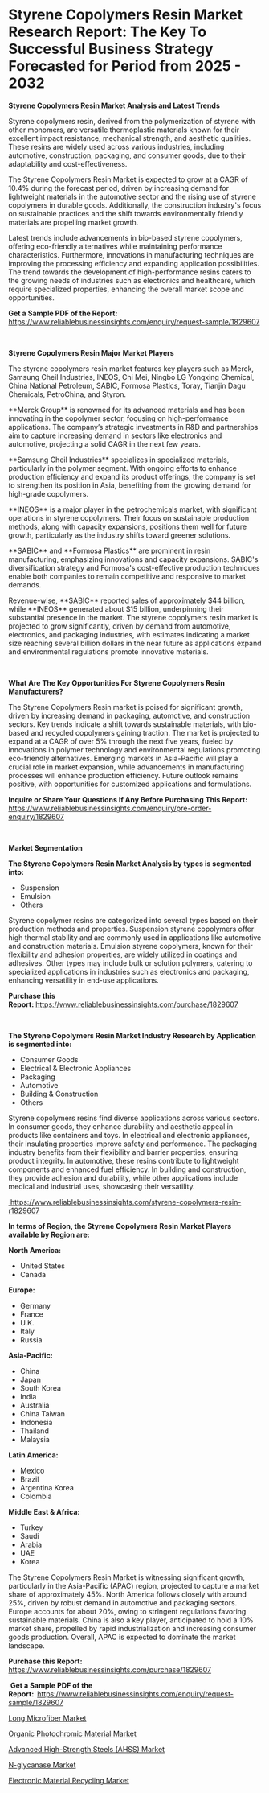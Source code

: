<p><h1>Styrene Copolymers Resin Market Research Report: The Key To Successful Business Strategy Forecasted for Period from 2025 - 2032</h1></p><p><strong>Styrene Copolymers Resin Market Analysis and Latest Trends</strong></p>
<p><p>Styrene copolymers resin, derived from the polymerization of styrene with other monomers, are versatile thermoplastic materials known for their excellent impact resistance, mechanical strength, and aesthetic qualities. These resins are widely used across various industries, including automotive, construction, packaging, and consumer goods, due to their adaptability and cost-effectiveness.</p><p>The Styrene Copolymers Resin Market is expected to grow at a CAGR of 10.4% during the forecast period, driven by increasing demand for lightweight materials in the automotive sector and the rising use of styrene copolymers in durable goods. Additionally, the construction industry's focus on sustainable practices and the shift towards environmentally friendly materials are propelling market growth.</p><p>Latest trends include advancements in bio-based styrene copolymers, offering eco-friendly alternatives while maintaining performance characteristics. Furthermore, innovations in manufacturing techniques are improving the processing efficiency and expanding application possibilities. The trend towards the development of high-performance resins caters to the growing needs of industries such as electronics and healthcare, which require specialized properties, enhancing the overall market scope and opportunities.</p></p>
<p><strong>Get a Sample PDF of the Report:&nbsp;</strong> <a href="https://www.reliablebusinessinsights.com/enquiry/request-sample/1829607?utm_campaign=63&utm_medium=2&utm_source=Github&utm_content=ia&utm_term=03042025&utm_id=styrene-copolymers-resin">https://www.reliablebusinessinsights.com/enquiry/request-sample/1829607</a></p>
<p>&nbsp;</p>
<p><strong>Styrene Copolymers Resin Major Market Players</strong></p>
<p><p>The styrene copolymers resin market features key players such as Merck, Samsung Cheil Industries, INEOS, Chi Mei, Ningbo LG Yongxing Chemical, China National Petroleum, SABIC, Formosa Plastics, Toray, Tianjin Dagu Chemicals, PetroChina, and Styron. </p><p>**Merck Group** is renowned for its advanced materials and has been innovating in the copolymer sector, focusing on high-performance applications. The company’s strategic investments in R&D and partnerships aim to capture increasing demand in sectors like electronics and automotive, projecting a solid CAGR in the next few years.</p><p>**Samsung Cheil Industries** specializes in specialized materials, particularly in the polymer segment. With ongoing efforts to enhance production efficiency and expand its product offerings, the company is set to strengthen its position in Asia, benefiting from the growing demand for high-grade copolymers.</p><p>**INEOS** is a major player in the petrochemicals market, with significant operations in styrene copolymers. Their focus on sustainable production methods, along with capacity expansions, positions them well for future growth, particularly as the industry shifts toward greener solutions.</p><p>**SABIC** and **Formosa Plastics** are prominent in resin manufacturing, emphasizing innovations and capacity expansions. SABIC's diversification strategy and Formosa's cost-effective production techniques enable both companies to remain competitive and responsive to market demands.</p><p>Revenue-wise, **SABIC** reported sales of approximately $44 billion, while **INEOS** generated about $15 billion, underpinning their substantial presence in the market. The styrene copolymers resin market is projected to grow significantly, driven by demand from automotive, electronics, and packaging industries, with estimates indicating a market size reaching several billion dollars in the near future as applications expand and environmental regulations promote innovative materials.</p></p>
<p>&nbsp;</p>
<p><strong>What Are The Key Opportunities For Styrene Copolymers Resin Manufacturers?</strong></p>
<p><p>The Styrene Copolymers Resin market is poised for significant growth, driven by increasing demand in packaging, automotive, and construction sectors. Key trends indicate a shift towards sustainable materials, with bio-based and recycled copolymers gaining traction. The market is projected to expand at a CAGR of over 5% through the next five years, fueled by innovations in polymer technology and environmental regulations promoting eco-friendly alternatives. Emerging markets in Asia-Pacific will play a crucial role in market expansion, while advancements in manufacturing processes will enhance production efficiency. Future outlook remains positive, with opportunities for customized applications and formulations.</p></p>
<p><strong>Inquire or Share Your Questions If Any Before Purchasing This Report:</strong> <a href="https://www.reliablebusinessinsights.com/enquiry/pre-order-enquiry/1829607?utm_campaign=63&utm_medium=2&utm_source=Github&utm_content=ia&utm_term=03042025&utm_id=styrene-copolymers-resin">https://www.reliablebusinessinsights.com/enquiry/pre-order-enquiry/1829607</a></p>
<p>&nbsp;</p>
<p><strong>Market Segmentation</strong></p>
<p><strong>The Styrene Copolymers Resin Market Analysis by types is segmented into:</strong></p>
<p><ul><li>Suspension</li><li>Emulsion</li><li>Others</li></ul></p>
<p><p>Styrene copolymer resins are categorized into several types based on their production methods and properties. Suspension styrene copolymers offer high thermal stability and are commonly used in applications like automotive and construction materials. Emulsion styrene copolymers, known for their flexibility and adhesion properties, are widely utilized in coatings and adhesives. Other types may include bulk or solution polymers, catering to specialized applications in industries such as electronics and packaging, enhancing versatility in end-use applications.</p></p>
<p><strong>Purchase this Report:&nbsp;</strong><a href="https://www.reliablebusinessinsights.com/purchase/1829607?utm_campaign=63&utm_medium=2&utm_source=Github&utm_content=ia&utm_term=03042025&utm_id=styrene-copolymers-resin">https://www.reliablebusinessinsights.com/purchase/1829607</a></p>
<p>&nbsp;</p>
<p><strong>The Styrene Copolymers Resin Market Industry Research by Application is segmented into:</strong></p>
<p><ul><li>Consumer Goods</li><li>Electrical & Electronic Appliances</li><li>Packaging</li><li>Automotive</li><li>Building & Construction</li><li>Others</li></ul></p>
<p><p>Styrene copolymers resins find diverse applications across various sectors. In consumer goods, they enhance durability and aesthetic appeal in products like containers and toys. In electrical and electronic appliances, their insulating properties improve safety and performance. The packaging industry benefits from their flexibility and barrier properties, ensuring product integrity. In automotive, these resins contribute to lightweight components and enhanced fuel efficiency. In building and construction, they provide adhesion and durability, while other applications include medical and industrial uses, showcasing their versatility.</p></p>
<p><a href="https://www.reliablebusinessinsights.com/styrene-copolymers-resin-r1829607?utm_campaign=63&utm_medium=2&utm_source=Github&utm_content=ia&utm_term=03042025&utm_id=styrene-copolymers-resin">&nbsp;https://www.reliablebusinessinsights.com/styrene-copolymers-resin-r1829607</a></p>
<p><strong>In terms of Region, the Styrene Copolymers Resin Market Players available by Region are:</strong></p>
<p>
    <p> <strong> North America: </strong>
        <ul>
            <li>United States</li>
            <li>Canada</li>
        </ul>
        </p> 
    <p> <strong> Europe: </strong>
        <ul>
            <li>Germany</li>
            <li>France</li>
            <li>U.K.</li>
            <li>Italy</li>
            <li>Russia</li>
        </ul>
        </p> 
    <p> <strong> Asia-Pacific: </strong>
        <ul>
            <li>China</li>
            <li>Japan</li>
            <li>South Korea</li>
            <li>India</li>
            <li>Australia</li>
            <li>China Taiwan</li>
            <li>Indonesia</li>
            <li>Thailand</li>
            <li>Malaysia</li>
        </ul>
        </p> 
    <p> <strong> Latin America: </strong>
        <ul>
            <li>Mexico</li>
            <li>Brazil</li>
            <li>Argentina Korea</li>
            <li>Colombia</li>
        </ul>
        </p> 
    <p> <strong> Middle East & Africa: </strong>
        <ul>
            <li>Turkey</li>
            <li>Saudi</li>
            <li>Arabia</li>
            <li>UAE</li>
            <li>Korea</li>
        </ul>
    </p>
    </p>
<p><p>The Styrene Copolymers Resin Market is witnessing significant growth, particularly in the Asia-Pacific (APAC) region, projected to capture a market share of approximately 45%. North America follows closely with around 25%, driven by robust demand in automotive and packaging sectors. Europe accounts for about 20%, owing to stringent regulations favoring sustainable materials. China is also a key player, anticipated to hold a 10% market share, propelled by rapid industrialization and increasing consumer goods production. Overall, APAC is expected to dominate the market landscape.</p></p>
<p><strong>Purchase this Report: </strong><a href="https://www.reliablebusinessinsights.com/purchase/1829607?utm_campaign=63&utm_medium=2&utm_source=Github&utm_content=ia&utm_term=03042025&utm_id=styrene-copolymers-resin">https://www.reliablebusinessinsights.com/purchase/1829607</a></p>
<p>&nbsp;<strong>Get a Sample PDF of the Report:&nbsp;&nbsp;</strong><a href="https://www.reliablebusinessinsights.com/enquiry/request-sample/1829607?utm_campaign=63&utm_medium=2&utm_source=Github&utm_content=ia&utm_term=03042025&utm_id=styrene-copolymers-resin">https://www.reliablebusinessinsights.com/enquiry/request-sample/1829607</a></p>
<p><strong></strong></p>
<p><p><a href="https://github.com/alekitanis/Market-Research-Report-List-1/blob/main/long-microfiber-market.md?utm_campaign=63&utm_medium=2&utm_source=Github&utm_content=ia&utm_term=03042025&utm_id=styrene-copolymers-resin">Long Microfiber Market</a></p><p><a href="https://github.com/hirtzhulstsq/Market-Research-Report-List-1/blob/main/organic-photochromic-material-market.md?utm_campaign=63&utm_medium=2&utm_source=Github&utm_content=ia&utm_term=03042025&utm_id=styrene-copolymers-resin">Organic Photochromic Material Market</a></p><p><a href="https://github.com/vaeilabin/Market-Research-Report-List-1/blob/main/advanced-high-strength-steels-ahss-market.md?utm_campaign=63&utm_medium=2&utm_source=Github&utm_content=ia&utm_term=03042025&utm_id=styrene-copolymers-resin">Advanced High-Strength Steels (AHSS) Market</a></p><p><a href="https://github.com/bilkbitsch/Market-Research-Report-List-1/blob/main/n-glycanase-market.md?utm_campaign=63&utm_medium=2&utm_source=Github&utm_content=ia&utm_term=03042025&utm_id=styrene-copolymers-resin">N-glycanase Market</a></p><p><a href="https://github.com/kumadenthela/Market-Research-Report-List-1/blob/main/electronic-material-recycling-market.md?utm_campaign=63&utm_medium=2&utm_source=Github&utm_content=ia&utm_term=03042025&utm_id=styrene-copolymers-resin">Electronic Material Recycling Market</a></p></p>